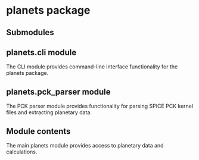 # planets package

## Submodules

## planets.cli module

The CLI module provides command-line interface functionality for the planets package.

## planets.pck_parser module

The PCK parser module provides functionality for parsing SPICE PCK kernel files and extracting planetary data.

## Module contents

The main planets module provides access to planetary data and calculations. 